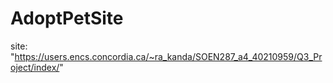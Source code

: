 # AdoptPetSite
site: "https://users.encs.concordia.ca/~ra_kanda/SOEN287_a4_40210959/Q3_Project/index/"

